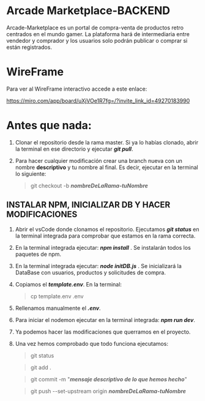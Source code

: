 # Arcade Marketplace-BACKEND

Arcade-Marketplace es un portal de compra-venta de productos retro centrados en el mundo gamer.
La plataforma hará de intermediaria entre vendedor y comprador y los usuarios solo podrán publicar o comprar si están registrados.

# WireFrame

Para ver al WireFrame interactivo accede a este enlace:

https://miro.com/app/board/uXjVOe1R7fg=/?invite_link_id=49270183990

# Antes que nada:

1.  Clonar el repositorio desde la rama master. Si ya lo habías clonado, abrir la terminal en ese directorio y ejecutar **_git pull_**.

2.  Para hacer cualquier modificación crear una branch nueva con un nombre **descriptivo** y tu nombre al final. Es decir, ejecutar en la terminal lo siguiente:

    > git checkout -b **_nombreDeLaRama-tuNombre_**

## INSTALAR NPM, INICIALIZAR DB Y HACER MODIFICACIONES

1.  Abrir el vsCode donde clonamos el repositorio. Ejecutamos **_git status_** en la terminal integrada para comprobar que estamos en la rama correcta.

2.  En la terminal integrada ejecutar: **_npm install_** . Se instalarán todos los paquetes de npm.

3.  En la terminal integrada ejecutar: **_node initDB.js_** . Se inicializará la DataBase con usuarios, productos y solicitudes de compra.

4.  Copiamos el **_template.env_**. En la terminal:

    > cp template.env .env

5.  Rellenamos manualmente el **_.env_**.

6.  Para iniciar el nodemon ejecutar en la terminal integrada: **_npm run dev_**.

7.  Ya podemos hacer las modificaciones que querramos en el proyecto.

8.  Una vez hemos comprobado que todo funciona ejecutamos:

    > git status

    > git add .

    > git commit -m "**_mensaje descriptivo de lo que hemos hecho_**"

    > git push --set-upstream origin **_nombreDeLaRama-tuNombre_**
